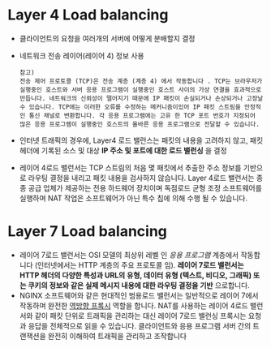 
# Layer 4 Load balancing

*  클라이언트의 요청을 여러개의 서버에 어떻게 분배할지 결정

* 네트워크 전송 레이어(레이어 4) 정보 사용

  ```
  참고) 
  전송 제어 프로토콜 (TCP)은 전송 계층 (계층 4) 에서 작동합니다 . TCP는 브라우저가 실행중인 호스트와 서버 응용 프로그램이 실행중인 호스트 사이의 가상 연결을 효과적으로 만듭니다. 네트워크의 신뢰성이 떨어지기 때문에 IP 패킷이 손실되거나 손상되거나 고장날 수 있습니다. TCP에는 이러한 오류를 수정하는 메커니즘이있어 IP 패킷 스트림을 안정적인 통신 채널로 변환합니다. 각 응용 프로그램에는 고유 한 TCP 포트 번호가 지정되어 많은 응용 프로그램이 실행중인 호스트의 올바른 응용 프로그램으로 전달할 수 있습니다.
  ```

* 인터넷 트래픽의 경우에, Layer4 로드 밸런스는 패킷의 내용을 고려하지 않고, 패킷 헤더에 기록된 소스 및 대상 __IP 주소 및 포트에 대한 로드 밸런싱__ 을 결정

* 레이어 4로드 밸런서는 TCP 스트림의 처음 몇 패킷에서 추출한 주소 정보를 기반으로 라우팅 결정을 내리고 패킷 내용을 검사하지 않습니다. Layer 4로드 밸런서는 종종 공급 업체가 제공하는 전용 하드웨어 장치이며 독점로드 균형 조정 소프트웨어를 실행하며 NAT 작업은 소프트웨어가 아닌 특수 칩에 의해 수행 될 수 있습니다.



# Layer 7 Load balancing

* 레이어 7로드 밸런서는 OSI 모델의 최상위 레벨 인 *응용 프로그램* 계층에서 작동합니다 (인터넷에서는 HTTP 계층의 주요 프로토콜 임). __레이어 7로드 밸런서는 HTTP 헤더의 다양한 특성과 URL의 유형, 데이터 유형 (텍스트, 비디오, 그래픽) 또는 쿠키의 정보와 같은 실제 메시지 내용에 대한 라우팅 결정을 기반__ 으로합니다.
* NGINX 소프트웨어와 같은 현대적인 범용로드 밸런서는 일반적으로 레이어 7에서 작동하며 완전한 [역방향 프록시](https://www.nginx.com/resources/glossary/reverse-proxy-server) 역할을 합니다. NAT를 사용하는 레이어 4로드 밸런서와 같이 패킷 단위로 트래픽을 관리하는 대신 레이어 7로드 밸런싱 프록시는 요청과 응답을 전체적으로 읽을 수 있습니다. 클라이언트와 응용 프로그램 서버 간의 트랜잭션을 완전히 이해하여 트래픽을 관리하고 조작합니다
